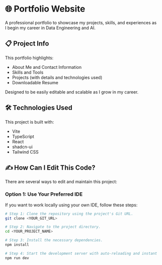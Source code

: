 # 🌐 Portfolio Website

A professional portfolio to showcase my projects, skills, and experiences as I begin my career in Data Engineering and AI.

## 📋 Project Info

This portfolio highlights:
- About Me and Contact Information
- Skills and Tools
- Projects (with details and technologies used)
- Downloadable Resume

Designed to be easily editable and scalable as I grow in my career.

## 🛠️ Technologies Used

This project is built with:

- Vite
- TypeScript
- React
- shadcn-ui
- Tailwind CSS

## ✍️ How Can I Edit This Code?

There are several ways to edit and maintain this project:

### Option 1: Use Your Preferred IDE

If you want to work locally using your own IDE, follow these steps:

```bash
# Step 1: Clone the repository using the project's Git URL.
git clone <YOUR_GIT_URL>

# Step 2: Navigate to the project directory.
cd <YOUR_PROJECT_NAME>

# Step 3: Install the necessary dependencies.
npm install

# Step 4: Start the development server with auto-reloading and instant preview.
npm run dev
